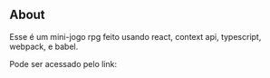 ## About ##
Esse é um mini-jogo rpg feito usando react, context api, typescript, webpack, e babel.

Pode ser acessado pelo link: 
